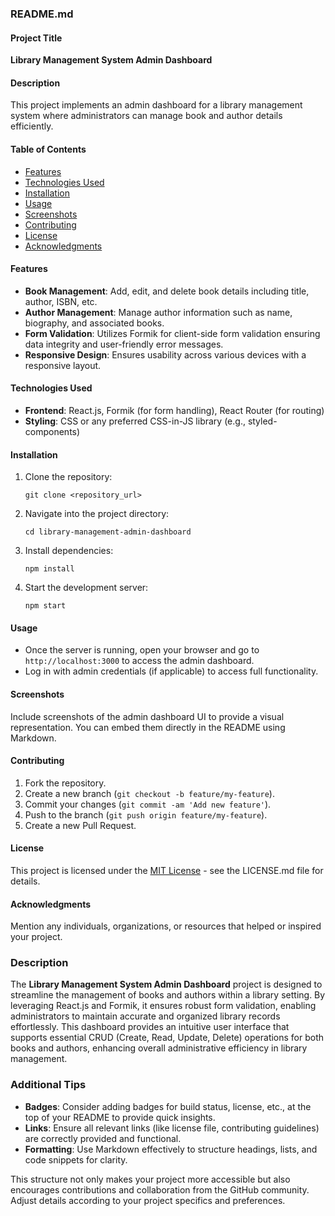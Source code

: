 ### README.md

#### Project Title
**Library Management System Admin Dashboard**

#### Description
This project implements an admin dashboard for a library management system where administrators can manage book and author details efficiently.

#### Table of Contents
- [Features](#features)
- [Technologies Used](#technologies-used)
- [Installation](#installation)
- [Usage](#usage)
- [Screenshots](#screenshots)
- [Contributing](#contributing)
- [License](#license)
- [Acknowledgments](#acknowledgments)

#### Features
- **Book Management**: Add, edit, and delete book details including title, author, ISBN, etc.
- **Author Management**: Manage author information such as name, biography, and associated books.
- **Form Validation**: Utilizes Formik for client-side form validation ensuring data integrity and user-friendly error messages.
- **Responsive Design**: Ensures usability across various devices with a responsive layout.

#### Technologies Used
- **Frontend**: React.js, Formik (for form handling), React Router (for routing)
- **Styling**: CSS or any preferred CSS-in-JS library (e.g., styled-components)

#### Installation
1. Clone the repository:
   ```
   git clone <repository_url>
   ```
2. Navigate into the project directory:
   ```
   cd library-management-admin-dashboard
   ```
3. Install dependencies:
   ```
   npm install
   ```
4. Start the development server:
   ```
   npm start
   ```

#### Usage
- Once the server is running, open your browser and go to `http://localhost:3000` to access the admin dashboard.
- Log in with admin credentials (if applicable) to access full functionality.

#### Screenshots
Include screenshots of the admin dashboard UI to provide a visual representation. You can embed them directly in the README using Markdown.

#### Contributing
1. Fork the repository.
2. Create a new branch (`git checkout -b feature/my-feature`).
3. Commit your changes (`git commit -am 'Add new feature'`).
4. Push to the branch (`git push origin feature/my-feature`).
5. Create a new Pull Request.

#### License
This project is licensed under the [MIT License](link-to-license-file) - see the LICENSE.md file for details.

#### Acknowledgments
Mention any individuals, organizations, or resources that helped or inspired your project.

### Description
The **Library Management System Admin Dashboard** project is designed to streamline the management of books and authors within a library setting. By leveraging React.js and Formik, it ensures robust form validation, enabling administrators to maintain accurate and organized library records effortlessly. This dashboard provides an intuitive user interface that supports essential CRUD (Create, Read, Update, Delete) operations for both books and authors, enhancing overall administrative efficiency in library management.

### Additional Tips
- **Badges**: Consider adding badges for build status, license, etc., at the top of your README to provide quick insights.
- **Links**: Ensure all relevant links (like license file, contributing guidelines) are correctly provided and functional.
- **Formatting**: Use Markdown effectively to structure headings, lists, and code snippets for clarity.

This structure not only makes your project more accessible but also encourages contributions and collaboration from the GitHub community. Adjust details according to your project specifics and preferences.
